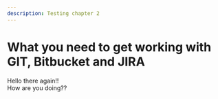 ```yaml
---
description: Testing chapter 2
---
```


# What you need to get working with GIT, Bitbucket and JIRA

Hello there again!!  
How are you doing??

